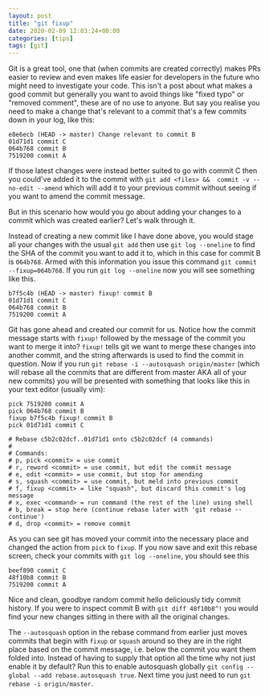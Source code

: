 ```yaml
---
layout: post
title: "git fixup"
date: 2020-02-09 12:03:24+00:00
categories: [tips]
tags: [git]
---
```


Git is a great tool, one that (when commits are created correctly) makes PRs easier to review and even makes life easier for developers in the future who might need to investigate your code. This isn't a post about what makes a good commit but generally you want to avoid things like "fixed typo" or "removed comment", these are of no use to anyone. But say you realise you need to make a change that's relevant to a commit that's a few commits down in your log, like this:

```
e8e6ecb (HEAD -> master) Change relevant to commit B
01d71d1 commit C
064b768 commit B
7519200 commit A
```
If those latest changes were instead better suited to go with commit C then you could've added it to the commit with `git add <files> &&  commit -v --no-edit --amend` which will add it to your previous commit without seeing if you want to amend the commit message.

But in this scenario how would you go about adding your changes to a commit which was created earlier? Let's walk through it.

Instead of creating a new commit like I have done above, you would stage all your changes with the usual `git add` then use `git log --oneline` to find the SHA of the commit you want to add it to, which in this case for commit B is `064b768`. Armed with this information you issue this command `git commit --fixup=064b768`. If you run `git log --oneline` now you will see something like this.

```
b7f5c4b (HEAD -> master) fixup! commit B
01d71d1 commit C
064b768 commit B
7519200 commit A
```
Git has gone ahead and created our commit for us. Notice how the commit message starts with `fixup!` followed by the message of the commit you want to merge it into? `fixup!` tells git we want to merge these changes into another commit, and the string afterwards is used to find the commit in question. Now if you run `git rebase -i --autosquash origin/master` (which will rebase all the commits that are different from master AKA all of your new commits) you will be presented with something that looks like this in your text editor (usually vim):

```
pick 7519200 commit A
pick 064b768 commit B
fixup b7f5c4b fixup! commit B
pick 01d71d1 commit C

# Rebase c5b2c02dcf..01d71d1 onto c5b2c02dcf (4 commands)
#
# Commands:
# p, pick <commit> = use commit
# r, reword <commit> = use commit, but edit the commit message
# e, edit <commit> = use commit, but stop for amending
# s, squash <commit> = use commit, but meld into previous commit
# f, fixup <commit> = like "squash", but discard this commit's log message
# x, exec <command> = run command (the rest of the line) using shell
# b, break = stop here (continue rebase later with 'git rebase --continue')
# d, drop <commit> = remove commit
```
As you can see git has moved your commit into the necessary place and changed the action from `pick` to `fixup`. If you now save and exit this rebase screen, check your commits with `git log --oneline`, you should see this

```
beef890 commit C
48f10b8 commit B
7519200 commit A
```
Nice and clean, goodbye random commit hello deliciously tidy commit history. If you were to inspect commit B with `git diff 48f10b8^!` you would find your new changes sitting in there with all the original changes.

The `--autosquash` option in the rebase command from earlier just moves commits that begin with `fixup` or `squash` around so they are in the right place based on the commit message, i.e. below the commit you want them folded into. Instead of having to supply that option all the time why not just enable it by default? Run this to enable autosquash globally `git config --global --add rebase.autosquash true`. Next time you just need to run `git rebase -i origin/master`.


